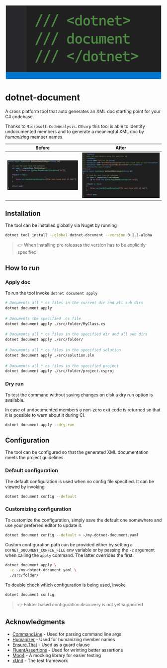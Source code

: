 <p align="center">
  <img src="art/dotnet-document.png"/>
</p>

# dotnet-document
A cross platform tool that auto generates an XML doc starting point for your C# codebase.

Thanks to `Microsoft.CodeAnalysis.CSharp` this tool is able to identify undocumented members and to generate a meaningful XML doc by *humanizing* member names.

| **Before** | **After** |
|------------------------------------|---------------------------------|
|<img src="art/without-comment.png"/>|<img src="art/with-comment.png"/>|

## Installation
The tool can be installed globally via Nuget by running 

```sh
dotnet tool install --global dotnet-document --version 0.1.1-alpha
```
> 👉 When installing pre releases the version has to be explicitly specified

## How to run

### Apply doc

To run the tool invoke `dotnet document apply`

```sh
# Documents all *.cs files in the current dir and all sub dirs 
dotnet document apply

# Documents the specified .cs file
dotnet document apply ./src/folder/MyClass.cs

# Documents all *.cs files in the specified dir and all sub dirs 
dotnet document apply ./src/folder/

# Documents all *.cs files in the specified solution
dotnet document apply ./src/solution.sln

# Documents all *.cs files in the specified project
dotnet document apply ./src/folder/project.csproj
```

### Dry run
To test the command without saving changes on disk a dry run option is available.

In case of undocumented members a non-zero exit code is returned so that it is possible to warn about it  during CI.
```sh
dotnet document apply --dry-run
```
## Configuration

The tool can be configured so that the generated XML documentation meets  the project guidelines.

### Default configuration

The default configuration is used when no config file specified.
It can be viewed by invoking 
```sh
dotnet document config --default
```

### Customizing configuration

To customize the configuration, simply save the default one somewhere and use your preferred editor to update it.

```sh
dotnet document config --default > ~/my-dotnet-document.yaml
```

Custom configuration path can be provided either by setting a `DOTNET_DOCUMENT_CONFIG_FILE` env variable or by passing the `-c` argument when calling the `apply` command. The latter overrides the first.

```sh
dotnet document apply \
  -c ~/my-dotnet-document.yaml \
  ./src/folder/
```
To double check which configuration is being used, invoke
```sh
dotnet document config
```

> 👉 Folder based configuration discovery is not yet supported

## Acknowledgments
* [CommandLine](https://github.com/commandlineparser/commandline) - Used for parsing command line args
* [Humanizer](https://github.com/Humanizr/Humanizer) - Used for humanizing member names
* [Ensure.That](https://github.com/danielwertheim/Ensure.That) - Used as a guard clause
* [FluentAssertions](https://fluentassertions.com/) - Used for wrinting better assertions
* [Moq4](https://github.com/Moq/moq4) - A mocking library for easier testing
* [xUnit](https://github.com/xunit/xunit) - The test framework
